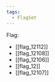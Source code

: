 ```yaml
---
tags:
  - FlagSet
---
```

Flag:
- [[flag_12112]]
- [[flag_12108]]
- [[flag_12106]]
- [[flag_12]]
- [[flag_12107]]
